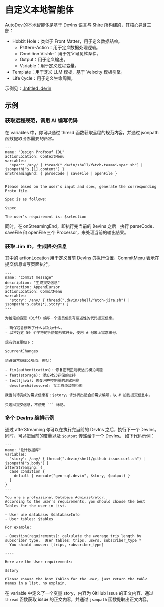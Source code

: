 # 自定义本地智能体

AutoDev 的本地智能体是基于 DevIns 语言与 [Shire](https://shire.phodal.com/) 所构建的，其核心包含三部：

- Hobbit Hole：类似于 Front Matter，用于定义数据结构。
    - Pattern-Action：用于定义数据处理逻辑。
    - Condition Visible：用于定义可见性条件。
    - Output：用于定义输出。
    - Variable：用于定义过程变量。
- Template：用于定义 LLM 模板，基于 Velocity 模板引擎。
- Life Cycle：用于定义生命周期。

示例见：[Untitled .devin](https://github.com/unit-mesh/untitled/tree/master/.devin)

## 示例

### 获取远程规范，调用 AI 编写代码

在 variables 中，你可以通过 thread 函数获取远程的规范内容，并通过 jsonpath 函数提取出你需要的内容。

```devin
---
name: "Design Profobuf IDL"
actionLocation: ContextMenu
variables:
  "spec": /any/ { thread(".devin/shell/fetch-teamai-spec.sh") | jsonpath("$.[1].content") }
onStreamingEnd: { parseCode | saveFile | openFile }
---

Please based on the user's input and spec, generate the corresponding Proto file.

Spec is as follows:

$spec

The user's requirement is: $selection
```

同时，在 onStreamingEnd，即执行完当前的 DevIns 之后，执行 parseCode、saveFile 和 openFile 三个 Processor，来处理当前的输出结果。

### 获取 Jira ID，生成提交信息

其中的 actionLocation 用于定义当前 DevIns 的执行位置，CommitMenu 表示在提交信息编写页面执行。

```devin
---
name: "Commit message"
description: "生成提交信息"
interaction: AppendCursor
actionLocation: CommitMenu
variables:
  "story": /any/ { thread(".devin/shell/fetch-jira.sh") | jsonpath("$.data[*].Story") }
---

为给定的变更（Diff）编写一个连贯但具有描述性的代码提交信息。

- 确保包含修改了什么以及为什么。
- 以不超过 50 个字符的祈使句形式开头，使用 # 号带上需求编号。

现有的变更如下：

$currentChanges

请遵循常规提交规范，例如：

- fix(authentication): 修复密码正则表达式模式问题
- feat(storage): 添加对S3存储的支持
- test(java): 修复用户控制器的测试用例
- docs(architecture): 在主页添加架构图

我当前待完成的需求信息有：$story，请分析出适合的需求编号，以 # 加到提交信息中。

只返回提交信息，不使用 ``` 标记。
```

### 多个 DevIns 编排示例

通过 afterStreaming 你可以在执行完当前的 DevIns 之后，执行下一个 DevIns。同时，可以把当前的变量以及 `$output` 传递给下一个
DevIns。
如下代码示例：

```devin
---
name: "设计数据库"
variables:
  "story": /any/ { thread(".devin/shell/github-issue.curl.sh") | jsonpath("$.body") }
afterStreaming: {
  case condition {
    default { execute("gen-sql.devin", $story, $output) }
  }
}
---

You are a professional Database Administrator.
According to the user's requirements, you should choose the best Tables for the user in List.

— User use database: $databaseInfo
- User tables: $tables

For example:

- Question(requirements): calculate the average trip length by subscriber type.  User tables: trips, users, subscriber_type *
- You should anwser: [trips, subscriber_type]

----

Here are the User requirements:

$story

Please choose the best Tables for the user, just return the table names in a list, no explain.
```

在 variable 中定义了一个变量 story，内容为 GitHub Issue 的正文内容。通过 `thread` 函数获取 issue 的正文内容，并通过
`jsonpath` 函数提取出正文内容。

